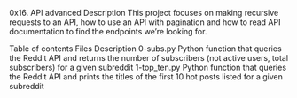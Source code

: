 0x16. API advanced
Description
This project focuses on making recursive requests to an API, how to use an API with pagination and how to read API documentation to find the endpoints we’re looking for.

Table of contents
Files	Description
0-subs.py	Python function that queries the Reddit API and returns the number of subscribers (not active users, total subscribers) for a given subreddit
1-top_ten.py	Python function that queries the Reddit API and prints the titles of the first 10 hot posts listed for a given subreddit
